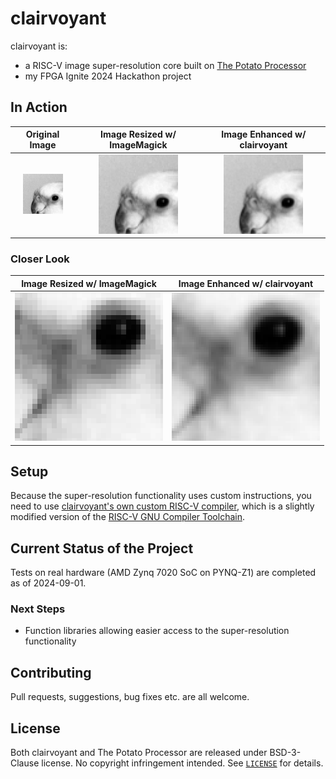 # clairvoyant

clairvoyant is:

- a RISC-V image super-resolution core built on [The Potato Processor](https://github.com/skordal/potato)
- my FPGA Ignite 2024 Hackathon project

## In Action

**Original Image**                     |**Image Resized w/ ImageMagick**             | **Image Enhanced w/ clairvoyant**
:-------------------------------------:|:-------------------------------------:|:-------------------------------------:
![birdie original](docs/birdie.png)    | ![birdie resized](docs/birdie_resized.png)   | ![birdie_enhanced](docs/birdie_enhanced.png)

### Closer Look

**Image Resized w/ ImageMagick** | **Image Enhanced w/ clairvoyant**
:-------------------------------:|:-----------------------------------:
![birdie resized closer look](docs/birdie_resized_closerlook.png) | ![birdie enhanced closer look](docs/birdie_enhanced_closerlook.png)

## Setup

Because the super-resolution functionality uses custom instructions, you need to use [clairvoyant's own custom RISC-V compiler](https://github.com/kagandikmen/clairvoyant-compiler), which is a slightly modified version of the [RISC-V GNU Compiler Toolchain](https://github.com/riscv-collab/riscv-gnu-toolchain).

## Current Status of the Project

Tests on real hardware (AMD Zynq 7020 SoC on PYNQ-Z1) are completed as of 2024-09-01.

### Next Steps

- Function libraries allowing easier access to the super-resolution functionality

## Contributing

Pull requests, suggestions, bug fixes etc. are all welcome.

## License

Both clairvoyant and The Potato Processor are released under BSD-3-Clause license. No copyright infringement intended. See [`LICENSE`](LICENSE) for details.

